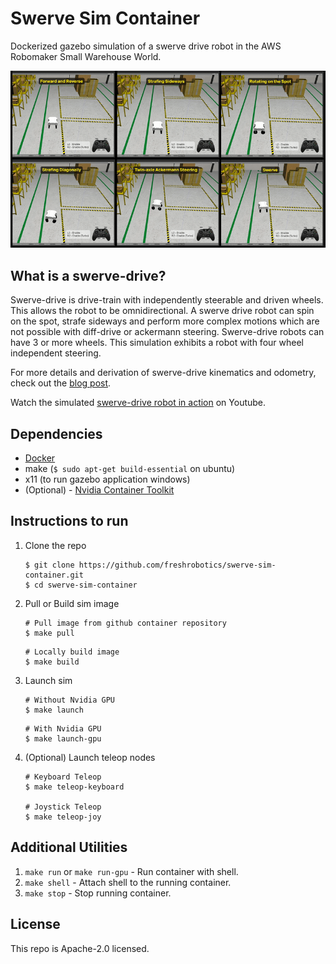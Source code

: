 # Swerve Sim Container

Dockerized gazebo simulation of a swerve drive robot in the AWS Robomaker Small Warehouse World.

![](media/swerve_drive_modes.gif)


## What is a swerve-drive?

Swerve-drive is drive-train with independently steerable and driven wheels. This allows the robot to be omnidirectional. A swerve drive robot can spin on the spot, strafe sideways and perform more complex motions which are not possible with diff-drive or ackermann steering. Swerve-drive robots can have 3 or more wheels. This simulation exhibits a robot with four wheel independent steering.

For more details and derivation of swerve-drive kinematics and odometry, check out the [blog post](https://freshconsulting.com/insights/blog/how-to-build-a-swerve-drive-robot).

Watch the simulated [swerve-drive robot in action](https://youtu.be/0xqRzAWGigE) on Youtube.



## Dependencies

* [Docker](https://docs.docker.com/engine/install/ubuntu/)
* make (`$ sudo apt-get build-essential` on ubuntu)
* x11 (to run gazebo application windows)
* (Optional) - [Nvidia Container Toolkit](https://docs.nvidia.com/datacenter/cloud-native/container-toolkit/install-guide.html#installing-on-ubuntu-and-debian)



## Instructions to run

1. Clone the repo
    ```
    $ git clone https://github.com/freshrobotics/swerve-sim-container.git
    $ cd swerve-sim-container
    ```

2. Pull or Build sim image
    ```
    # Pull image from github container repository
    $ make pull
    ```

    ```
    # Locally build image
    $ make build
    ```

3. Launch sim
    ```
    # Without Nvidia GPU
    $ make launch
    ```

    ```
    # With Nvidia GPU
    $ make launch-gpu
    ```

4. (Optional) Launch teleop nodes
    ```
    # Keyboard Teleop
    $ make teleop-keyboard

    # Joystick Teleop
    $ make teleop-joy
    ```



## Additional Utilities
1. `make run` or `make run-gpu` - Run container with shell.
2. `make shell` - Attach shell to the running container.
3. `make stop` - Stop running container.



## License
This repo is Apache-2.0 licensed.

